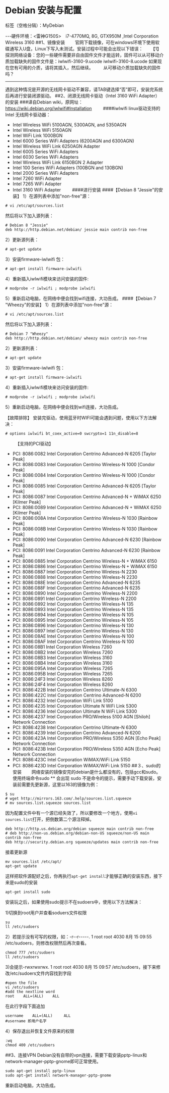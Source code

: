 # Debian 安装与配置

标签（空格分隔）：MyDebian

---硬件环境：<雷神G150S>　i7-4770MQ, 8G, GTX950M ,Intel Corporation Wireless 3160
##1、镜像安装
　　官网下载镜像，可在windows环境下使用软碟通写入U盘，Linux下写入未测试。安装过程中可能会出现以下错误：
　　【1】探测网络设备：您的一些硬件需要非自由固件文件才能运转，固件可以从可移动介质加载缺失的固件文件是：iwlwifi-3160-9.ucode iwlwifi-3160-8.ucode 如果现在您有可用的介质，请将其插入，然后继续。
　　从可移动介质加载缺失的固件吗？
_ _ _ _ _ _ _ _
遇到这种情况是开源的无线网卡驱动不兼容，请TAB键选择“否”即可，安装完系统后再进行安装闭源驱动。
##2、闭源无线网卡驱动（Intel 3160 WiFi Adapter）的安装
###译自Debian wiki，原网址：https://wiki.debian.org/iwlwifi#Installation
　　
####iwlwifi linux驱动支持的Intel 无线网卡驱动器：

 - Intel Wireless WiFi 5100AGN, 5300AGN, and 5350AGN
 - Intel Wireless WiFi 5150AGN
 - Intel WiFi Link 1000BGN
 - Intel 6000 Series WiFi Adapters (6200AGN and 6300AGN)
 - Intel Wireless WiFi Link 6250AGN Adapter
 - Intel 6005 Series WiFi Adapters
 - Intel 6030 Series WiFi Adapters
 - Intel Wireless WiFi Link 6150BGN 2 Adapter
 - Intel 100 Series WiFi Adapters (100BGN and 130BGN)
 - Intel 2000 Series WiFi Adapters
 - Intel 7260 WiFi Adapter
 - Intel 7265 WiFi Adapter
 - Intel 3160 WiFi Adapter
　　
####进行安装
####【Debian 8 "Jessie"的安装】
1）在源列表中添加"non-free"源：
```
# vi /etc/apt/sources.list
```
然后将以下加入源列表：
```
# Debian 8 "Jessie"
deb http://http.debian.net/debian/ jessie main contrib non-free
```
2）更新源列表：
```
# apt-get update
```
3）安装firmware-iwlwifi 包：
```
# apt-get install firmware-iwlwifi
```
4）重新插入iwlwifi模块来访问安装的固件:
```
# modprobe -r iwlwifi ; modprobe iwlwifi
```
5）重新启动电脑，在网络中便会找到wifi连接，大功告成。
####【Debian 7 "Wheezy"的安装】
1）在源列表中添加"non-free"源：
```
# vi /etc/apt/sources.list
```
然后将以下加入源列表：
```
# Debian 7 "Wheezy"
deb http://http.debian.net/debian/ wheezy main contrib non-free
```
2）更新源列表：
```
# apt-get update
```
3）安装firmware-iwlwifi 包：
```
# apt-get install firmware-iwlwifi
```
4）重新插入iwlwifi模块来访问安装的固件:
```
# modprobe -r iwlwifi ; modprobe iwlwifi
```
5）重新启动电脑，在网络中便会找到wifi连接，大功告成。

【故障排除】
安装完驱动，使用蓝牙时WIFI可能会遇到问题，使用以下方法解决：
```
# options iwlwifi bt_coex_active=0 swcrypto=1 11n_disable=8
```
 　　
【支持的PCI驱动】

 - PCI: 8086:0082 Intel Corporation Centrino Advanced-N 6205 [Taylor Peak]
 - PCI: 8086:0083 Intel Corporation Centrino Wireless-N 1000 [Condor Peak]
 - PCI: 8086:0084 Intel Corporation Centrino Wireless-N 1000 [Condor Peak]
 - PCI: 8086:0085 Intel Corporation Centrino Advanced-N 6205 [Taylor Peak]
 - PCI: 8086:0087 Intel Corporation Centrino Advanced-N + WiMAX 6250 [Kilmer Peak]
 - PCI: 8086:0089 Intel Corporation Centrino Advanced-N + WiMAX 6250 [Kilmer Peak]
 - PCI: 8086:008A Intel Corporation Centrino Wireless-N 1030 [Rainbow Peak]
 - PCI: 8086:008B Intel Corporation Centrino Wireless-N 1030 [Rainbow Peak]
 - PCI: 8086:0090 Intel Corporation Centrino Advanced-N 6230 [Rainbow Peak]
 - PCI: 8086:0091 Intel Corporation Centrino Advanced-N 6230 [Rainbow Peak]
 - PCI: 8086:0885 Intel Corporation Centrino Wireless-N + WiMAX 6150
 - PCI: 8086:0886 Intel Corporation Centrino Wireless-N + WiMAX 6150
 - PCI: 8086:0887 Intel Corporation Centrino Wireless-N 2230
 - PCI: 8086:0888 Intel Corporation Centrino Wireless-N 2230
 - PCI: 8086:088E Intel Corporation Centrino Advanced-N 6235
 - PCI: 8086:088F Intel Corporation Centrino Advanced-N 6235
 - PCI: 8086:0890 Intel Corporation Centrino Wireless-N 2200
 - PCI: 8086:0891 Intel Corporation Centrino Wireless-N 2200
 - PCI: 8086:0892 Intel Corporation Centrino Wireless-N 135
 - PCI: 8086:0893 Intel Corporation Centrino Wireless-N 135
 - PCI: 8086:0894 Intel Corporation Centrino Wireless-N 105
 - PCI: 8086:0895 Intel Corporation Centrino Wireless-N 105
 - PCI: 8086:0896 Intel Corporation Centrino Wireless-N 130
 - PCI: 8086:0897 Intel Corporation Centrino Wireless-N 130
 - PCI: 8086:08AE Intel Corporation Centrino Wireless-N 100
 - PCI: 8086:08AF Intel Corporation Centrino Wireless-N 100
 - PCI: 8086:08B1 Intel Corporation Wireless 7260
 - PCI: 8086:08B2 Intel Corporation Wireless 7260
 - PCI: 8086:08B3 Intel Corporation Wireless 3160
 - PCI: 8086:08B4 Intel Corporation Wireless 3160
 - PCI: 8086:095A Intel Corporation Wireless 7265
 - PCI: 8086:095B Intel Corporation Wireless 7265
 - PCI: 8086:24F3 Intel Corporation Wireless 8260
 - PCI: 8086:24F4 Intel Corporation Wireless 8260
 - PCI: 8086:422B Intel Corporation Centrino Ultimate-N 6300
 - PCI: 8086:422C Intel Corporation Centrino Advanced-N 6200
 - PCI: 8086:4232 Intel Corporation WiFi Link 5100
 - PCI: 8086:4235 Intel Corporation Ultimate N WiFi Link 5300
 - PCI: 8086:4236 Intel Corporation Ultimate N WiFi Link 5300
 - PCI: 8086:4237 Intel Corporation PRO/Wireless 5100 AGN [Shiloh] Network Connection
 - PCI: 8086:4238 Intel Corporation Centrino Ultimate-N 6300
 - PCI: 8086:4239 Intel Corporation Centrino Advanced-N 6200
 - PCI: 8086:423A Intel Corporation PRO/Wireless 5350 AGN [Echo Peak] Network Connection
 - PCI: 8086:423B Intel Corporation PRO/Wireless 5350 AGN [Echo Peak] Network Connection
 - PCI: 8086:423C Intel Corporation WiMAX/WiFi Link 5150
 - PCI: 8086:423D Intel Corporation WiMAX/WiFi Link 5150
##３、sudo的安装
　　网络安装的镜像安完的debian是什么都没有的，包括gcc和sudo。使用终端命令sudo ** 会出现 sudo 不是命令的提示，需要手动下载安装，安装前需要先更新源，这里以163的镜像为例：
```
$ su
# wget http://mirrors.163.com/.help/sources.list.squeeze
# mv sources.list.squeeze sources.list
```
因为配置文件中有一个源已经失效了，所以要修改一个地方，使用```vi sources.list```打开，把倒数第二个源注释掉。
```
deb http://http.us.debian.org/debian squeeze main contrib non-free
# deb http://non-us.debian.org/debian-non-US squeeze/non-US main contrib non-free
deb http://security.debian.org squeeze/updates main contrib non-free
```
接着更新源
```
mv sources.list /etc/apt/
apt-get update
```
这样把软件源配好之后，你再执行```apt-get install```才能够正确的安装东西，接下来是sudo的安装
```
apt-get install sudo
```
安装玩之后，如果使用sudo提示不在sudoers中，使用以下方法解决：

1)切换到root用户并查看soduers文件权限
```
su
ll /etc/sudoers
```
2）若提示没有可写的权限，如：-r--r-----. 1  root root 4030 8月  15 09:55 /etc/sudoers，则修改权限然后再次查看。
```
chmod 777 /etc/sudoers
ll /etc/sudoers
```
3)会提示-rwxrwxrwx. 1 root root 4030 8月  15 09:57 /etc/sudoers，接下来修改/etc/sudoers文件内容找到字段
```
#open the file
vi /etc/sudoers
#add the nextline word
root    ALL=(ALL)    ALL
```
在此行字段下面追加
```
username    ALL=(ALL)     ALL
#username 即用户名字
```
4）保存退出并恢复文件原来的权限
```
:wq
chmod 400 /etc/sudoers
```
##3、连接VPN
Debian没有自带的vpn连接，需要下载安装pptp-linux和network-manager-pptp-gnome即可正常使用。
```
sudo apt-get install pptp-linux
sudo apt-get install network-manager-pptp-gnome
```
重新启动电脑，大功告成。
